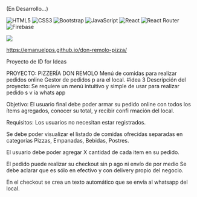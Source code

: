 (En Desarrollo...)

![HTML5](https://img.shields.io/badge/html5-%23E34F26.svg?style=for-the-badge&logo=html5&logoColor=white)
![CSS3](https://img.shields.io/badge/css3-%231572B6.svg?style=for-the-badge&logo=css3&logoColor=white)
![Bootstrap](https://img.shields.io/badge/bootstrap-%238511FA.svg?style=for-the-badge&logo=bootstrap&logoColor=white)
![JavaScript](https://img.shields.io/badge/javascript-%23323330.svg?style=for-the-badge&logo=javascript&logoColor=%23F7DF1E)
![React](https://img.shields.io/badge/react-%2320232a.svg?style=for-the-badge&logo=react&logoColor=%2361DAFB)
![React Router](https://img.shields.io/badge/React_Router-CA4245?style=for-the-badge&logo=react-router&logoColor=white)
![Firebase](https://img.shields.io/badge/firebase-%23039BE5.svg?style=for-the-badge&logo=firebase)

<img src="https://i.ibb.co/4tM5T9c/Captura-de-pantalla-2023-05-15-125041.jpg"/>


https://emanuelpps.github.io/don-remolo-pizza/

Proyecto de ID for Ideas

PROYECTO:
PIZZERÍA DON REMOLO
Menú
de comidas para realizar pedidos online Gestor de pedidos p ara el local.
#idea
3
Descripción del proyecto:
Se requiere un menú intuitivo y simple de usar para realizar pedido s v ía whats app

Objetivo:
El usuario final debe poder armar su pedido online con todos los ítems agregados,
conocer su total, y recibir confi rmación del local.

Requisitos:
Los usuarios no necesitan estar registrados.

Se debe poder visualizar el listado de comidas ofrecidas separadas en categorías
Pizzas, Empanadas, Bebidas, Postres.

El usuario debe poder agregar X cantidad de cada item en su pedido.

El pedido puede realizar su checkout sin p ago ni envío de por medio Se debe aclarar
que es sólo en efectivo y con delivery propio del negocio.

En el checkout se crea un texto automático que se envía al whatsapp del local.

